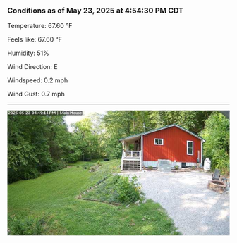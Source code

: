 ### Conditions as of May 23, 2025 at 4:54:30 PM CDT 

Temperature: 67.60 &deg;F

Feels like: 67.60 &deg;F

Humidity: 51%

Wind Direction: E

Windspeed: 0.2 mph

Wind Gust: 0.7 mph

---

<img src="./images/latest.jpeg"/>

